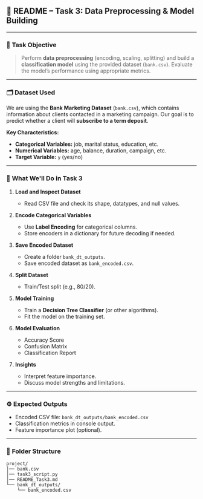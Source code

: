 ## 📄 **README – Task 3: Data Preprocessing & Model Building**

---

### 🔹 **Task Objective**

> Perform **data preprocessing** (encoding, scaling, splitting) and build a **classification model** using the provided dataset (`bank.csv`).
> Evaluate the model’s performance using appropriate metrics.

---

### 🗂 **Dataset Used**

We are using the **Bank Marketing Dataset** (`bank.csv`), which contains information about clients contacted in a marketing campaign.
Our goal is to predict whether a client will **subscribe to a term deposit**.

**Key Characteristics:**

* **Categorical Variables:** job, marital status, education, etc.
* **Numerical Variables:** age, balance, duration, campaign, etc.
* **Target Variable:** `y` (yes/no)

---

### 📌 **What We'll Do in Task 3**

1. **Load and Inspect Dataset**

   * Read CSV file and check its shape, datatypes, and null values.

2. **Encode Categorical Variables**

   * Use **Label Encoding** for categorical columns.
   * Store encoders in a dictionary for future decoding if needed.

3. **Save Encoded Dataset**

   * Create a folder `bank_dt_outputs`.
   * Save encoded dataset as `bank_encoded.csv`.

4. **Split Dataset**

   * Train/Test split (e.g., 80/20).

5. **Model Training**

   * Train a **Decision Tree Classifier** (or other algorithms).
   * Fit the model on the training set.

6. **Model Evaluation**

   * Accuracy Score
   * Confusion Matrix
   * Classification Report

7. **Insights**

   * Interpret feature importance.
   * Discuss model strengths and limitations.

---

### ⚙ **Expected Outputs**

* Encoded CSV file: `bank_dt_outputs/bank_encoded.csv`
* Classification metrics in console output.
* Feature importance plot (optional).

---

### 📂 **Folder Structure**

```
project/
│── bank.csv
│── task3_script.py
│── README_Task3.md
└── bank_dt_outputs/
    └── bank_encoded.csv
```

